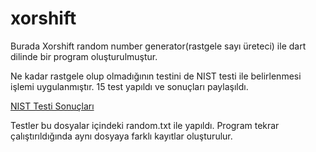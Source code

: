 # xorshift

Burada Xorshift random number generator(rastgele sayı üreteci) ile dart dilinde bir program oluşturulmuştur.

Ne kadar rastgele olup olmadığının testini de NIST testi ile belirlenmesi işlemi uygulanmıştır.
15 test yapıldı ve sonuçları paylaşıldı.
<p align="left"> <a href="[https://github.com/GurbuzKadir/guncelkonular](https://github.com/GurbuzKadir/guncelkonular/tree/main/Xorshift%20-%20Test%20And%20Result/xorshift_test_result)" target="_blank" rel="noreferrer">NIST Testi Sonuçları</a>


Testler bu dosyalar içindeki random.txt ile yapıldı. Program tekrar çalıştırıldığında aynı dosyaya farklı kayıtlar oluşturulur.

